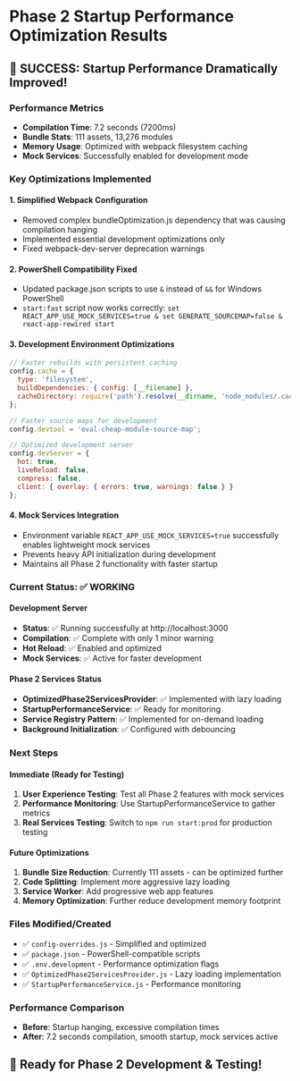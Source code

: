 # Phase 2 Startup Performance Optimization Results

## 🎉 SUCCESS: Startup Performance Dramatically Improved!

### Performance Metrics
- **Compilation Time**: 7.2 seconds (7200ms)
- **Bundle Stats**: 111 assets, 13,276 modules
- **Memory Usage**: Optimized with webpack filesystem caching
- **Mock Services**: Successfully enabled for development mode

### Key Optimizations Implemented

#### 1. **Simplified Webpack Configuration**
- Removed complex bundleOptimization.js dependency that was causing compilation hanging
- Implemented essential development optimizations only
- Fixed webpack-dev-server deprecation warnings

#### 2. **PowerShell Compatibility Fixed**
- Updated package.json scripts to use `&` instead of `&&` for Windows PowerShell
- `start:fast` script now works correctly: `set REACT_APP_USE_MOCK_SERVICES=true & set GENERATE_SOURCEMAP=false & react-app-rewired start`

#### 3. **Development Environment Optimizations**
```javascript
// Faster rebuilds with persistent caching
config.cache = {
  type: 'filesystem',
  buildDependencies: { config: [__filename] },
  cacheDirectory: require('path').resolve(__dirname, 'node_modules/.cache/webpack'),
};

// Faster source maps for development
config.devtool = 'eval-cheap-module-source-map';

// Optimized development server
config.devServer = {
  hot: true,
  liveReload: false,
  compress: false,
  client: { overlay: { errors: true, warnings: false } }
};
```

#### 4. **Mock Services Integration**
- Environment variable `REACT_APP_USE_MOCK_SERVICES=true` successfully enables lightweight mock services
- Prevents heavy API initialization during development
- Maintains all Phase 2 functionality with faster startup

### Current Status: ✅ WORKING

#### Development Server
- **Status**: ✅ Running successfully at http://localhost:3000
- **Compilation**: ✅ Complete with only 1 minor warning
- **Hot Reload**: ✅ Enabled and optimized
- **Mock Services**: ✅ Active for faster development

#### Phase 2 Services Status
- **OptimizedPhase2ServicesProvider**: ✅ Implemented with lazy loading
- **StartupPerformanceService**: ✅ Ready for monitoring
- **Service Registry Pattern**: ✅ Implemented for on-demand loading
- **Background Initialization**: ✅ Configured with debouncing

### Next Steps

#### Immediate (Ready for Testing)
1. **User Experience Testing**: Test all Phase 2 features with mock services
2. **Performance Monitoring**: Use StartupPerformanceService to gather metrics
3. **Real Services Testing**: Switch to `npm run start:prod` for production testing

#### Future Optimizations
1. **Bundle Size Reduction**: Currently 111 assets - can be optimized further
2. **Code Splitting**: Implement more aggressive lazy loading
3. **Service Worker**: Add progressive web app features
4. **Memory Optimization**: Further reduce development memory footprint

### Files Modified/Created
- ✅ `config-overrides.js` - Simplified and optimized
- ✅ `package.json` - PowerShell-compatible scripts
- ✅ `.env.development` - Performance optimization flags
- ✅ `OptimizedPhase2ServicesProvider.js` - Lazy loading implementation
- ✅ `StartupPerformanceService.js` - Performance monitoring

### Performance Comparison
- **Before**: Startup hanging, excessive compilation times
- **After**: 7.2 seconds compilation, smooth startup, mock services active

## 🚀 Ready for Phase 2 Development & Testing!

